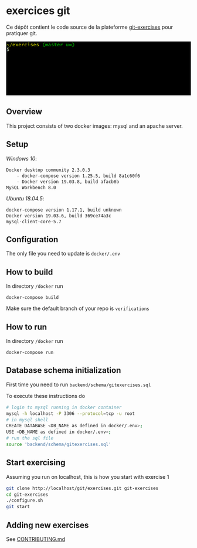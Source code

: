 # exercices git

























Ce dépôt contient le code source de la plateforme [git-exercises](https://gitexercises.fracz.com/) pour pratiquer git.

























![git-exercises](frontend/public/images/intro.gif)

## Overview

This project consists of two docker images: mysql and an apache server.

## Setup

*Windows 10*:
```
Docker desktop community 2.3.0.3
    - docker-compose version 1.25.5, build 8a1c60f6
    - Docker version 19.03.8, build afacb8b
MySQL Workbench 8.0
```

*Ubuntu 18.04.5*:
```
docker-compose version 1.17.1, build unknown
Docker version 19.03.6, build 369ce74a3c
mysql-client-core-5.7
```

## Configuration

The only file you need to update is `docker/.env`

## How to build

In directory `/docker` run
```
docker-compose build
```

Make sure the default branch of your repo is `verifications`

## How to run

In directory `/docker` run
```
docker-compose run
```

## Database schema initialization

First time you need to run `backend/schema/gitexercises.sql`

To execute these instructions do

```bash
# login to mysql running in docker container
mysql -h localhost -P 3306 --protocol=tcp -u root 
# in mysql shell 
CREATE DATABASE <DB_NAME as defined in docker/.env>;
USE <DB_NAME as defined in docker/.env>;
# run the sql file
source 'backend/schema/gitexercises.sql'

```

## Start exercising

Assuming you run on localhost, this is how you start with exercise 1

```bash
git clone http://localhost/git/exercises.git git-exercises
cd git-exercises
./configure.sh
git start
```

## Adding new exercises

See [CONTRIBUTING.md](CONTRIBUTING.md)
